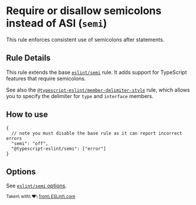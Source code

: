 Require or disallow semicolons instead of ASI (`semi`)
======================================================

This rule enforces consistent use of semicolons after statements.

Rule Details
------------

This rule extends the base [`eslint/semi`](https://eslint.org/docs/rules/semi) rule. It adds support for TypeScript features that require semicolons.

See also the [`@typescript-eslint/member-delimiter-style`](member-delimiter-style.md) rule, which allows you to specify the delimiter for `type` and `interface` members.

How to use
----------

    {
      // note you must disable the base rule as it can report incorrect errors
      "semi": "off",
      "@typescript-eslint/semi": ["error"]
    }

Options
-------

See [`eslint/semi` options](https://eslint.org/docs/rules/semi#options).

<sup>Taken\ with\ ❤️\ [from\ ESLint\ core](https://github.com/eslint/eslint/blob/master/docs/rules/semi.md)</sup>

